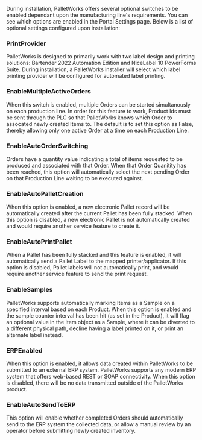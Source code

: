 During installation, PalletWorks offers several optional switches to be enabled dependant upon the manufacturing line's requirements. You can see which options are enabled in the Portal Settings page. Below is a list of optional settings configured upon installation:

### PrintProvider

PalletWorks is designed to primarily work with two label design and printing solutions: Bartender 2022 Automation Edition and NiceLabel 10 PowerForms Suite. During installation, a PalletWorks installer will select which label printing provider will be configured for automated label printing.

### EnableMultipleActiveOrders

When this switch is enabled, multiple Orders can be started simultanously on each production line. In order for this feature to work, Product Ids must be sent through the PLC so that PalletWorks knows which Order to assocated newly created Items to. The default is to set this option as False, thereby allowing only one active Order at a time on each Production Line.

### EnableAutoOrderSwitching

Orders have a quantity value indicating a total of items requested to be produced and associated with that Order. When that Order Quanitity has been reached, this option will automatically select the next pending Order on that Production Line waiting to be executed against.

### EnableAutoPalletCreation

When this option is enabled, a new electronic Pallet record will be automatically created after the current Pallet has been fully stacked. When this option is disabled, a new electronic Pallet is not automatically created and would require another service feature to create it.

### EnableAutoPrintPallet

When a Pallet has been fully stacked and this feature is enabled, it will automatically send a Pallet Label to the mapped printer/applicator. If this option is disabled, Pallet labels will not automatically print, and would require another service feature to send the print request.

### EnableSamples

PalletWorks supports automatically marking Items as a Sample on a specified interval based on each Product. When this option is enabled and the sample counter interval has been hit (as set in the Product), it will flag an optional value in the Item object as a Sample, where it can be diverted to a different physical path, decline having a label printed on it, or print an alternate label instead.

### ERPEnabled

When this option is enabled, it allows data created within PalletWorks to be submitted to an external ERP system. PalletWorks supports any modern ERP system that offers web-based REST or SOAP connectivity. When this option is disabled, there will be no data transmitted outside of the PalletWorks product.

### EnableAutoSendToERP

This option will enable whether completed Orders should automatically send to the ERP system the collected data, or allow a manual review by an operator before submitting newly created inventory.